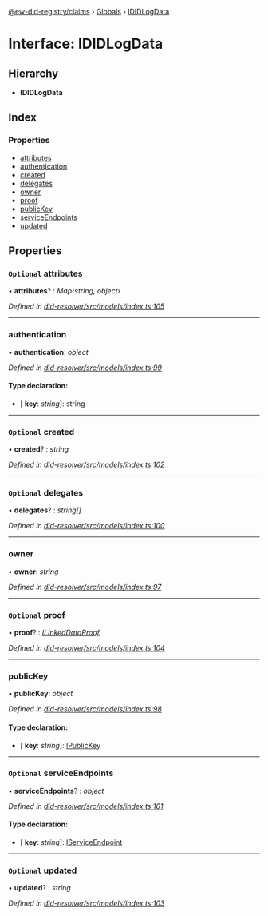 [@ew-did-registry/claims](../README.md) › [Globals](../globals.md) › [IDIDLogData](ididlogdata.md)

# Interface: IDIDLogData

## Hierarchy

* **IDIDLogData**

## Index

### Properties

* [attributes](ididlogdata.md#optional-attributes)
* [authentication](ididlogdata.md#authentication)
* [created](ididlogdata.md#optional-created)
* [delegates](ididlogdata.md#optional-delegates)
* [owner](ididlogdata.md#owner)
* [proof](ididlogdata.md#optional-proof)
* [publicKey](ididlogdata.md#publickey)
* [serviceEndpoints](ididlogdata.md#optional-serviceendpoints)
* [updated](ididlogdata.md#optional-updated)

## Properties

### `Optional` attributes

• **attributes**? : *Map‹string, object›*

*Defined in [did-resolver/src/models/index.ts:105](https://github.com/energywebfoundation/ew-did-registry/blob/b985a90/packages/did-resolver/src/models/index.ts#L105)*

___

###  authentication

• **authentication**: *object*

*Defined in [did-resolver/src/models/index.ts:99](https://github.com/energywebfoundation/ew-did-registry/blob/b985a90/packages/did-resolver/src/models/index.ts#L99)*

#### Type declaration:

* \[ **key**: *string*\]: string

___

### `Optional` created

• **created**? : *string*

*Defined in [did-resolver/src/models/index.ts:102](https://github.com/energywebfoundation/ew-did-registry/blob/b985a90/packages/did-resolver/src/models/index.ts#L102)*

___

### `Optional` delegates

• **delegates**? : *string[]*

*Defined in [did-resolver/src/models/index.ts:100](https://github.com/energywebfoundation/ew-did-registry/blob/b985a90/packages/did-resolver/src/models/index.ts#L100)*

___

###  owner

• **owner**: *string*

*Defined in [did-resolver/src/models/index.ts:97](https://github.com/energywebfoundation/ew-did-registry/blob/b985a90/packages/did-resolver/src/models/index.ts#L97)*

___

### `Optional` proof

• **proof**? : *[ILinkedDataProof](ilinkeddataproof.md)*

*Defined in [did-resolver/src/models/index.ts:104](https://github.com/energywebfoundation/ew-did-registry/blob/b985a90/packages/did-resolver/src/models/index.ts#L104)*

___

###  publicKey

• **publicKey**: *object*

*Defined in [did-resolver/src/models/index.ts:98](https://github.com/energywebfoundation/ew-did-registry/blob/b985a90/packages/did-resolver/src/models/index.ts#L98)*

#### Type declaration:

* \[ **key**: *string*\]: [IPublicKey](ipublickey.md)

___

### `Optional` serviceEndpoints

• **serviceEndpoints**? : *object*

*Defined in [did-resolver/src/models/index.ts:101](https://github.com/energywebfoundation/ew-did-registry/blob/b985a90/packages/did-resolver/src/models/index.ts#L101)*

#### Type declaration:

* \[ **key**: *string*\]: [IServiceEndpoint](iserviceendpoint.md)

___

### `Optional` updated

• **updated**? : *string*

*Defined in [did-resolver/src/models/index.ts:103](https://github.com/energywebfoundation/ew-did-registry/blob/b985a90/packages/did-resolver/src/models/index.ts#L103)*
